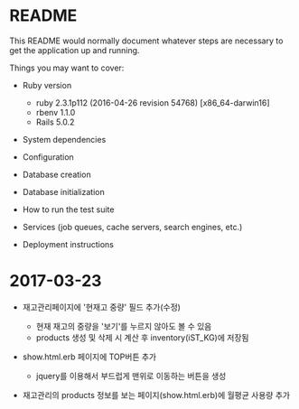# README

This README would normally document whatever steps are necessary to get the
application up and running.

Things you may want to cover:

* Ruby version
  - ruby 2.3.1p112 (2016-04-26 revision 54768) [x86_64-darwin16]
  - rbenv 1.1.0
  - Rails 5.0.2

* System dependencies

* Configuration

* Database creation

* Database initialization

* How to run the test suite

* Services (job queues, cache servers, search engines, etc.)

* Deployment instructions

# 2017-03-23

  * 재고관리페이지에 '현재고 중량' 필드 추가(수정)
    - 현재 재고의 중량을 '보기'를 누르지 않아도 볼 수 있음
    - products 생성 및 삭제 시 계산 후 inventory(iST_KG)에 저장됨

  * show.html.erb 페이지에 TOP버튼 추가
    - jquery를 이용해서 부드럽게 맨위로 이동하는 버튼을 생성

  * 재고관리의 products 정보를 보는 페이지(show.html.erb)에 월평균 사용량 추가

